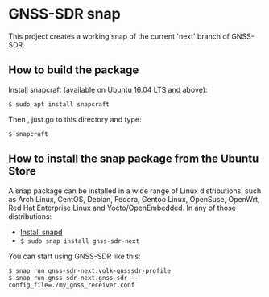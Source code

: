 # GNSS-SDR snap


This project creates a working snap of the current 'next' branch of GNSS-SDR.

## How to build the package

Install snapcraft (available on Ubuntu 16.04 LTS and above):

```
$ sudo apt install snapcraft
```

Then , just go to this directory and type:

```
$ snapcraft
```


## How to install the snap package from the Ubuntu Store

A snap package can be installed in a wide range of Linux distributions, such as Arch Linux, CentOS, Debian, Fedora, Gentoo Linux, OpenSuse, OpenWrt, Red Hat Enterprise Linux and Yocto/OpenEmbedded. In any of those distributions:

* [Install snapd](http://snapcraft.io/docs/core/install)
* ```$ sudo snap install gnss-sdr-next```

You can start using GNSS-SDR like this:

```
$ snap run gnss-sdr-next.volk-gnsssdr-profile
$ snap run gnss-sdr-next.gnss-sdr --config_file=./my_gnss_receiver.conf
```
